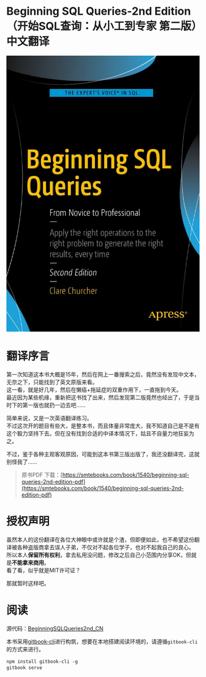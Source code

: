 # Beginning SQL Queries-2nd Edition （开始SQL查询：从小工到专家 第二版）中文翻译


![cover](./img/cover.jpg)


# 翻译序言  

第一次知道这本书大概是15年，然后在网上一番搜索之后，竟然没有发现中文本，无奈之下，只能找到了英文原版来看。  
这一看，就是好几年，然后在懒癌+拖延症的双重作用下，一直拖到今天。  
最近因为某些机缘，重新把这书找了出来，然后发现第二版竟然也经出了，于是当时下的第一版也就扔一边去吧……  

简单来说，又是一次英语翻译练习。  
不过这次开的题目有些大，是整本书，而且体量非常庞大，我不知道自己是不是有这个毅力坚持下去。但在没有找到合适的中译本情况下，姑且不自量力地狂妄为之。

不过，鉴于各种主观客观原因，可能到这本书第三版出版了，我还没翻译完，这就别怪我了……

>原书PDF 下载：[https://smtebooks.com/book/1540/beginning-sql-queries-2nd-edition-pdf](https://smtebooks.com/book/1540/beginning-sql-queries-2nd-edition-pdf)

# 授权声明

虽然本人的这份翻译在各位大神眼中或许就是个渣，但即便如此，也不希望这份翻译被各种盗版商拿去误人子弟，不仅对不起各位学子，也对不起我自己的良心。  
所以本人**保留所有权利**，拿去私用没问题，修改之后自己小范围内分享OK，但就是**不能拿来商用**。  
看了看，似乎就是MIT许可证？

那就暂时这样吧。

# 阅读

源代码：[BeginningSQLQueries2nd_CN](./)

本书采用[gitbook-cli](https://github.com/GitbookIO/gitbook-cli)进行构筑，想要在本地搭建阅读环境的，请遵循`gitbook-cli`的方式来进行。  
```
npm install gitbook-cli -g
gitbook serve
```